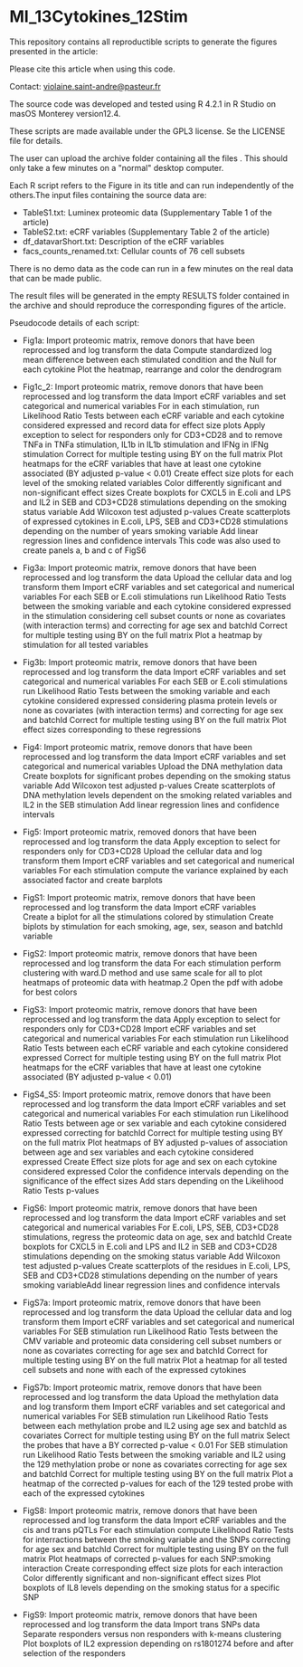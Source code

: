 # MI_13Cytokines_12Stim

This repository contains all reproductible scripts to generate the figures presented in the article:

Please cite this article when using this code. 

Contact: violaine.saint-andre@pasteur.fr

The source code was developed and tested using R 4.2.1 in R Studio on masOS Monterey version12.4.

These scripts are made available under the GPL3 license. Se the LICENSE file for details.

The user can upload the archive folder containing all the files . This should only take a few minutes on a "normal" desktop computer.

Each R script refers to the Figure in its title and can run independently of the others.The input files containing the source data are:
- TableS1.txt: Luminex proteomic data (Supplementary Table 1 of the article)  
- TableS2.txt: eCRF variables (Supplementary Table 2 of the article) 
- df_datavarShort.txt: Description of the eCRF variables
- facs_counts_renamed.txt: Cellular counts of 76 cell subsets

There is no demo data as the code can run in a few minutes on the real data that can be made public.

The result files will be generated in the empty RESULTS folder contained in the archive and should reproduce the corresponding figures of the article.

Pseudocode details of each script:

- Fig1a:
Import proteomic matrix, remove donors that have been reprocessed and log transform the data 
Compute standardized log mean difference between each stimulated condition and the Null for each cytokine
Plot the heatmap, rearrange and color the dendrogram

- Fig1c_2:
Import proteomic matrix, remove donors that have been reprocessed and log transform the data 
Import eCRF variables and set categorical and numerical variables
For in each stimulation, run Likelihood Ratio Tests  between each eCRF variable and each cytokine considered expressed and record data for effect size plots
Apply exception to select for responders only for CD3+CD28 and to remove TNFa in TNFa stimulation, IL1b in IL1b stimulation and IFNg in IFNg stimulation
Correct for multiple testing using BY on the full matrix
Plot heatmaps for the eCRF variables that have at least one cytokine associated (BY adjusted p-value < 0.01)
Create effect size plots for each level of  the smoking related variables
Color differently significant and non-significant effect sizes
Create boxplots for CXCL5 in E.coli and LPS and IL2 in SEB and CD3+CD28 stimulations depending on the smoking status variable
Add Wilcoxon test adjusted p-values
Create scatterplots of expressed cytokines in E.coli, LPS, SEB and CD3+CD28 stimulations depending on the number of years smoking variable
Add linear regression lines and confidence intervals
This code was also used to create panels a, b and c of FigS6

- Fig3a:
Import proteomic matrix, remove donors that have been reprocessed and log transform the data
Upload the cellular data and log transform them
Import eCRF variables and set categorical and numerical variables
For each  SEB or E.coli stimulations run Likelihood Ratio Tests  between the smoking variable and each cytokine considered expressed in the stimulation considering cell subset counts or none as covariates (with interaction terms) and correcting for age sex and batchId 
Correct for multiple testing using BY on the full matrix 
Plot a heatmap by stimulation for all tested variables

- Fig3b:
Import proteomic matrix, remove donors that have been reprocessed and log transform the data
Import eCRF variables and set categorical and numerical variables
For each SEB or E.coli stimulations run Likelihood Ratio Tests  between the smoking variable and each cytokine considered expressed considering plasma protein levels or none as covariates (with interaction terms) and correcting for age sex and batchId 
Correct for multiple testing using BY on the full matrix
Plot effect sizes corresponding to these regressions

- Fig4:
Import proteomic matrix, remove donors that have been reprocessed and log transform the data
Import eCRF variables and set categorical and numerical variables
Upload the DNA methylation data
Create boxplots for significant probes depending on the smoking status variable
Add Wilcoxon test adjusted p-values
Create scatterplots of DNA methylation levels dependent on the smoking related variables and IL2 in the SEB stimulation
Add linear regression lines and confidence intervals

- Fig5:
Import proteomic matrix, removed donors that have been reprocessed and log transform the data
Apply exception to select for responders only for CD3+CD28 
Upload the cellular data and log transform them
Import eCRF variables and set categorical and numerical variables
For each stimulation compute the variance explained by each associated factor and create barplots

- FigS1:
Import proteomic matrix, remove donors that have been reprocessed and log transform the data 
Import eCRF variables  
Create a biplot for all the stimulations colored by stimulation
Create biplots by stimulation for each smoking, age, sex, season and batchId variable

- FigS2:
Import proteomic matrix, remove donors that have been reprocessed and log transform the data
For each stimulation perform clustering with ward.D method and use same scale for all to plot heatmaps of proteomic data with heatmap.2
Open the pdf with adobe for best colors

- FigS3:
Import proteomic matrix, remove donors that have been reprocessed and log transform the data
Apply exception to select for responders only for CD3+CD28 
Import eCRF variables and set categorical and numerical variables
For each stimulation run Likelihood Ratio Tests  between each eCRF variable and each cytokine considered expressed 
Correct for multiple testing using BY on the full matrix
Plot heatmaps for the eCRF variables that have at least one cytokine associated (BY adjusted p-value < 0.01)

- FigS4_S5:
Import proteomic matrix, remove donors that have been reprocessed and log transform the data
Import eCRF variables and set categorical and numerical variables
For each stimulation run Likelihood Ratio Tests  between age or sex variable and each cytokine considered expressed correcting for batchId
Correct for multiple testing using BY on the full matrix
Plot heatmaps of BY adjusted p-values of association between age and sex variables and each cytokine considered expressed 
Create Effect size plots for age and sex on each cytokine considered expressed
Color the confidence intervals depending on the significance of the effect sizes
Add stars depending on the Likelihood Ratio Tests p-values

- FigS6: 
Import proteomic matrix, remove donors that have been reprocessed and log transform the data
Import eCRF variables and set categorical and numerical variables
For E.coli, LPS, SEB, CD3+CD28 stimulations, regress the proteomic data on age, sex and batchId
Create boxplots for CXCL5 in E.coli and LPS and IL2 in SEB and CD3+CD28 stimulations depending on the smoking status variable
Add Wilcoxon test adjusted p-values
Create scatterplots of the residues in E.coli, LPS, SEB and CD3+CD28 stimulations depending on the number of years smoking variableAdd linear regression lines and confidence intervals

- FigS7a:
Import proteomic matrix, remove donors that have been reprocessed and log transform the data
Upload the cellular data and log transform them
Import eCRF variables and set categorical and numerical variables
For SEB stimulation run Likelihood Ratio Tests between the CMV variable and proteomic data considering cell subset numbers or none as covariates correcting for age sex and batchId 
Correct for multiple testing using BY on the full matrix
Plot a heatmap for all tested cell subsets and none with each of the expressed cytokines

- FigS7b:
Import proteomic matrix, remove donors that have been reprocessed and log transform the data
Upload the  methylation data and log transform them
Import eCRF variables and set categorical and numerical variables
For SEB stimulation run Likelihood Ratio Tests  between each methylation probe and  IL2 using age sex and batchId as covariates
Correct for multiple testing using BY on the full matrix
Select the probes that have a BY corrected p-value < 0.01
For SEB stimulation run Likelihood Ratio Tests  between the smoking variable and IL2 using the 129 methylation probe or none as covariates correcting for age sex and batchId 
Correct for multiple testing using BY on the full matrix
Plot a heatmap of the corrected p-values for each of the 129 tested probe with each of the expressed cytokines

- FigS8:
Import proteomic matrix, remove donors that have been reprocessed and log transform the data
Import eCRF variables and  the cis and trans pQTLs
For each stimulation compute Likelihood Ratio Tests for interractions between the smoking variable and the SNPs correcting for age sex and batchId 
Correct for multiple testing using BY on the full matrix
Plot heatmaps of corrected p-values for each SNP:smoking interaction
Create corresponding effect size plots for each  interaction 
Color differently significant and non-significant effect sizes
Plot boxplots  of IL8 levels depending on the smoking status for a specific SNP

- FigS9:
Import proteomic matrix, remove donors that have been reprocessed and log transform the data
Import trans SNPs data
Separate responders versus non responders with k-means clustering
Plot boxplots of IL2 expression depending on rs1801274 before and after selection of the responders



